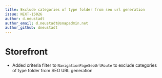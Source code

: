 ```yaml
---
title: Exclude categories of type folder from seo url generation
issue: NEXT-15026
author: d.neustadt
author_email: d.neustadt@snapadmin.net 
author_github: dneustadt
---
```

# Storefront
* Added criteria filter to `NavigationPageSeoUrlRoute` to exclude categories of type folder from SEO URL generation
